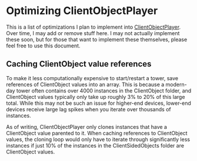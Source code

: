 # Optimizing ClientObjectPlayer
This is a list of optimizations I plan to implement into [ClientObjectPlayer](https://github.com/UTheDev/basic-jtoh-player/blob/main/src/client/LevelPlayer/ClientObjectPlayer.lua). Over time, I may add or remove stuff here. I may not actually implement these soon, but for those that want to implement these themselves, please feel free to use this document.

## Caching ClientObject value references
To make it less computationally expensive to start/restart a tower, save references of ClientObject values into an array. This is because a modern-day tower often contains over 4000 instances in the ClientObject folder, and ClientObject values typically only take up roughly 3% to 20% of this large total. While this may not be such an issue for higher-end devices, lower-end devices receive large lag spikes when you iterate over thousands of instances.

As of writing, ClientObjectPlayer only clones instances that have a ClientObject value parented to it. When caching references to ClientObject values, the cloning loop would only have to iterate through significantly less instances if just 10% of the instances in the ClientSidedObjects folder are ClientObject values.
